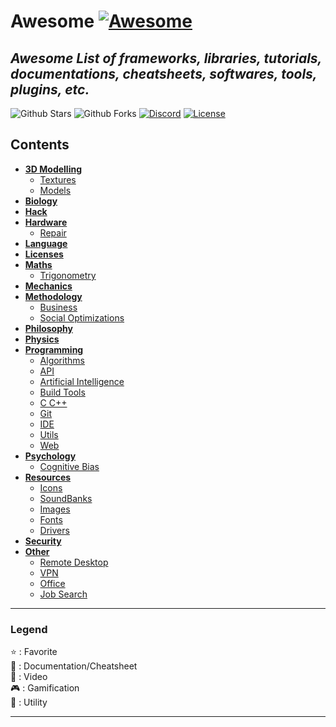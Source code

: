 # Awesome [![Awesome](https://awesome.re/badge-flat.svg)](https://awesome.re)

## *Awesome List of frameworks, libraries, tutorials, documentations, cheatsheets, softwares, tools, plugins, etc.*

![Github Stars](https://img.shields.io/github/stars/MorganCaron/Awesome?style=for-the-badge)
![Github Forks](https://img.shields.io/github/forks/MorganCaron/Awesome?style=for-the-badge)
[![Discord](https://img.shields.io/discord/268838260153909249?label=Chat&logo=Discord&style=for-the-badge)](https://discord.gg/mxZvun4)
[![License](https://img.shields.io/github/license/MorganCaron/Awesome?style=for-the-badge)](https://github.com/MorganCaron/Awesome/blob/master/LICENSE)

## Contents
- **[3D Modelling](3D%20Modelling/README.md)**
	- [Textures](3D%20Modelling/README.md#Textures)
	- [Models](3D%20Modelling/README.md#Models)
- **[Biology](Biology/README.md)**
- **[Hack](Hack/README.md)**
- **[Hardware](Hardware/README.md)**
	- [Repair](Hardware/README.md#Repair)
- **[Language](Language/README.md)**
- **[Licenses](Licenses/README.md)**
- **[Maths](Maths/README.md)**
	- [Trigonometry](Maths/README.md#Trigonometry)
- **[Mechanics](Mechanics/README.md)**
- **[Methodology](Methodology/README.md)**
	- [Business](Methodology/README.md#Business)
	- [Social Optimizations](Methodology/README.md#Social%20Optimizations)
- **[Philosophy](Philosophy/README.md)**
- **[Physics](Physics/README.md)**
- **[Programming](Programming/README.md)**
	- [Algorithms](Programming/Algorithms/README.md)
	- [API](Programming/API/README.md)
	- [Artificial Intelligence](Programming/Artificial%20Intelligence/README.md)
	- [Build Tools](Programming/Build%20Tools/README.md)
	- [C C++](Programming/C%20C++/README.md)
	- [Git](Programming/Git/README.md)
	- [IDE](Programming/IDE/README.md)
	- [Utils](Programming/Utils/README.md)
	- [Web](Programming/Web/README.md)
- **[Psychology](Psychology/README.md)**
	- [Cognitive Bias](Philosophy/README.md#Cognitive%20Bias)
- **[Resources](Resources/README.md)**
	- [Icons](Resources/README.md#Icons)
	- [SoundBanks](Resources/README.md#SoundBanks)
	- [Images](Resources/README.md#Images)
	- [Fonts](Resources/README.md#Fonts)
	- [Drivers](Resources/README.md#Drivers)
- **[Security](Security/README.md)**
- **[Other](Other/README.md)**
	- [Remote Desktop](Other/README.md#Remote%20Desktop)
	- [VPN](Other/README.md#VPN)
	- [Office](Other/README.md#Office)
	- [Job Search](Other/README.md#Job%20Search)

---

### Legend
:star: : Favorite\
:book: : Documentation/Cheatsheet\
:movie_camera: : Video\
:video_game: : Gamification\
:wrench: : Utility

---
